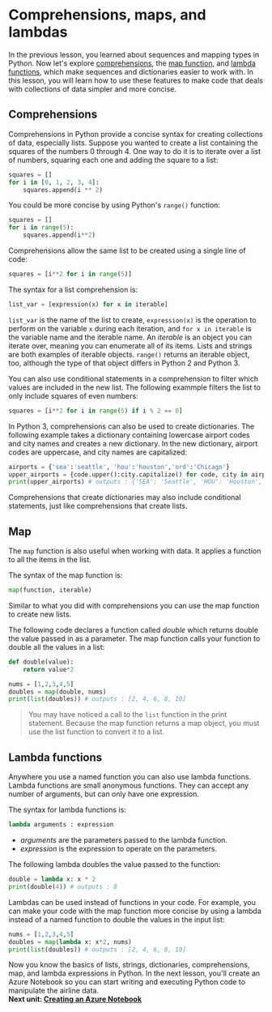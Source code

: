 # Comprehensions, maps, and lambdas

In the previous lesson, you learned about sequences and mapping types in Python. Now let's explore [comprehensions](https://medium.com/better-programming/list-comprehension-in-python-8895a785550b), the [map function](https://docs.python.org/2/library/functions.html#map), and [lambda functions](https://www.w3schools.com/python/python_lambda.asp), which make sequences and dictionaries easier to work with. In this lesson, you will learn how to use these features to make code that deals with collections of data simpler and more concise.

## Comprehensions

Comprehensions in Python provide a concise syntax for creating collections of data, especially lists. Suppose you wanted to create a list containing the squares of the numbers 0 through 4. One way to do it is to iterate over a list of numbers, squaring each one and adding the square to a list:

```python
squares = []
for i in [0, 1, 2, 3, 4]:
    squares.append(i ** 2)
```

You could be more concise by using Python's `range()` function:

```python
squares = []
for i in range(5):
    squares.append(i**2)
```

Comprehensions allow the same list to be created using a single line of code:

```python
squares = [i**2 for i in range(5)]
```

The syntax for a list comprehension is:

```python
list_var = [expression(x) for x in iterable]
```

`list_var` is the name of the list to create, `expression(x)` is the operation to perform on the variable `x` during each iteration, and `for x in iterable` is the variable name and the iterable name. An *iterable* is an object you can iterate over, meaning you can enumerate all of its items. Lists and strings are both examples of iterable objects. `range()` returns an iterable object, too, although the type of that object differs in Python 2 and Python 3.

You can also use conditional statements in a comprehension to filter which values are included in the new list. The following exammple filters the list to only include squares of even numbers:

```python
squares = [i**2 for i in range(5) if i % 2 == 0]
```

In Python 3, comprehensions can also be used to create dictionaries. The following example takes a dictionary containing lowercase airport codes and city names and creates a new dictionary. In the new dictionary, airport codes are uppercase, and city names are capitalized:

```python
airports = {'sea':'seattle', 'hou':'houston','ord':'Chicago'}
upper_airports = {code.upper():city.capitalize() for code, city in airports.items()}
print(upper_airports) # outputs : {'SEA': 'Seattle', 'HOU': 'Houston', 'ORD': 'Chicago'}
```

Comprehensions that create dictionaries may also include conditional statements, just like comprehensions that create lists.

## Map

The `map` function is also useful when working with data. It applies a function to all the items in the list.

The syntax of the map function is:
```python
map(function, iterable)
```

Similar to what you did with comprehensions you can use the map function to create new lists.

The following code declares a function called *double* which returns double the value passed in as a parameter. The map function calls your function to double all the values in a list:

```python
def double(value):
    return value*2

nums = [1,2,3,4,5]
doubles = map(double, nums)
print(list(doubles)) # outputs : [2, 4, 6, 8, 10]
```
>You may have noticed a call to the `list` function in the print statement. Because the map function returns a map object, you must use the list function to convert it to a list.

## Lambda functions

Anywhere you use a named function you can also use lambda functions. Lambda functions are small anonymous functions. They can accept any number of arguments, but can only have one expression. 

The syntax for lambda functions is:
```python
lambda arguments : expression
```
- *arguments* are the parameters passed to the lambda function.  
- *expression* is the expression to operate on the parameters.  

The following lambda doubles the value passed to the function:
```python
double = lambda x: x * 2
print(double(4)) # outputs : 8
```

Lambdas can be used instead of functions in your code. For example, you can make your code with the map function more concise by using a lambda instead of a named function to double the values in the input list:

```python
nums = [1,2,3,4,5]
doubles = map(lambda x: x*2, nums)
print(list(doubles)) # outputs : [2, 4, 6, 8, 10]
```

Now you know the basics of lists, strings, dictionaries, comprehensions, map, and lambda expressions in Python. In the next lesson, you'll create an Azure Notebook so you can start writing and executing Python code to manipulate the airline data.  
**Next unit: [Creating an Azure Notebook](3-Creating-Azure-Notebook.md)**